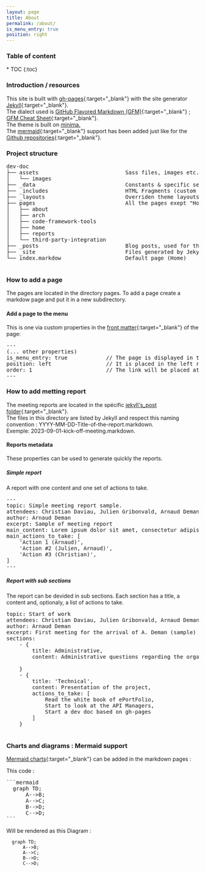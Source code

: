 ```yaml
---
layout: page
title: About 
permalink: /about/
is_menu_entry: true
position: right
---
```


<h3>Table of content</h3>
* TOC
{:toc}


### Introduction / resources

This site is built with [gh-pages](https://pages.github.com/){:target="_blank"} with the site generator [Jekyll](https://jekyllrb.com/){:target="_blank"}. \
The dialect used is [GitHub Flavored Markdown (GFM)](https://github.github.com/gfm/){:target="_blank"} ; [GFM Cheat Sheet](https://gist.github.com/roshith-balendran/d50b32f8f7d900c34a7dc00766bcfb9c){:target="_blank"}.\
The theme is built on [minima.](https://github.com/jekyll/minima)\
The [mermaid](https://mermaid.js.org/intro/){:target="_blank"} support has been added just like for the [Github repositories](https://github.blog/2022-02-14-include-diagrams-markdown-files-mermaid/){:target="_blank"}.


### Project structure

<pre>
dev-doc
├── assets                           Sass files, images etc.
│   └── images
├── _data                            Constants & specific settings
├── _includes                        HTML Fragments (custom & theme)                   
├── _layouts                         Overriden theme layouts
├── pages                            All the pages exept "Home", one directory by thematic.
│   ├── about
│   ├── arch
│   ├── code-framework-tools
│   ├── home
│   ├── reports
│   └── third-party-integration
├── _posts                           Blog posts, used for the reports.
├── _site                            Files generated by Jekyll.
└── index.markdow                    Default page (Home)
    
</pre>

### How to add a page
The pages are located in the directory pages. To add a page create a markdow page and put it in a new subdirectory. 

#### Add a page to the menu
This is one via custom properties in the [front matter](https://jekyllrb.com/docs/step-by-step/03-front-matter/){:target="_blank"} of the page:
<pre>
---
(... other properties) 
is_menu_entry: true            // The page is displayed in the menu.
position: left                 // It is placed in the left region (could be center or right).
order: 1                       // The link will be placed at first position in the left region. 
---
</pre>

### How to add metting report

The meeting reports are located in the spécific [jekyll's_post folder](https://jekyllrb.com/docs/posts/){:target="_blank"}. \
The files in this directory are listed by Jekyll and respect this naming convention : YYYY-MM-DD-Title-of-the-report.markdown. \
Exemple: 2023-09-01-kick-off-meeting.markdown.

#### Reports metadata

These properties can be used to generate quickly the reports. 

##### Simple report
A report with one content and one set of actions to take.
<pre>
---
topic: Simple meeting report sample.
attendees: Christian Daviau, Julien Gribonvald, Arnaud Deman.
author: Arnaud Deman
excerpt: Sample of meeting report
main_content: Lorem ipsum dolor sit amet, consectetur adipiscing elit. Sed euismod cursus turpis, vel consectetur dui auctor at. Phasellus eu dui a quam laoreet porttitor. Integer at ante purus. Maecenas aliquet suscipit justo, ac rutrum leo posuere a. Proin faucibus lacinia ipsum vitae finibus. Quisque in iaculis nunc. Nullam libero arcu, accumsan at nisi id, semper rhoncus ex. Cras eleifend vel justo in ornare. Aliquam laoreet felis quis congue venenatis. Pellentesque et nisl sed arcu malesuada commodo. Morbi et gravida neque. Duis at mollis augue. Nulla condimentum mi non nibh sagittis, et tristique lacus vehicula. 
main_actions_to_take: [
    'Action 1 (Arnaud)',
    'Action #2 (Julien, Arnaud)',
    'Action #3 (Christian)',
]
---
</pre>
##### Report with sub sections
The report can be devided in sub sections. Each section has a title, a content and, optionaly, a list of actions to take.

<pre>
topic: Start of work
attendees: Christian Daviau, Julien Gribonvald, Arnaud Deman.
author: Arnaud Deman
excerpt: First meeting for the arrival of A. Deman (sample)
sections: 
    - {
        title: Administrative,
        content: Administrative questions regarding the organization of work,
        
    }
    - {
        title: 'Technical',
        content: Presentation of the project,
        actions_to_take: [
            Read the white book of ePortFolio,
            Start to look at the API Managers,
            Start a dev doc based on gh-pages
        ]
    }

</pre>

### Charts and diagrams : Mermaid support

[Mermaid charts](https://mermaid.js.org/intro/){:target="_blank"} can be added in the markdown pages :


This code :
<pre>
```mermaid
  graph TD;
      A-->B;
      A-->C;
      B-->D;
      C-->D;
```
</pre>

Will be rendered as this Diagram :
```mermaid
  graph TD;
      A-->B;
      A-->C;
      B-->D;
      C-->D;
```